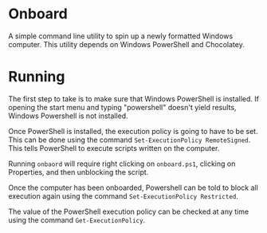 # Onboard

A simple command line utility to spin up a newly formatted Windows computer. This utility depends on Windows PowerShell and Chocolatey. 

# Running

The first step to take is to make sure that Windows PowerShell is installed. If opening the start menu and typing "powershell" doesn't yield results, Windows Powershell is not installed. 

Once PowerShell is installed, the execution policy is going to have to be set. This can be done using the command `Set-ExecutionPolicy RemoteSigned`. This tells PowerShell to execute scripts written on the computer. 

Running `onbaord` will require right clicking on `onboard.ps1`, clicking on Properties, and then unblocking the script.

Once the computer has been onboarded, Powershell can be told to block all execution again using the command `Set-ExecutionPolicy Restricted`. 

The value of the PowerShell execution policy can be checked at any time using the command `Get-ExecutionPolicy`. 